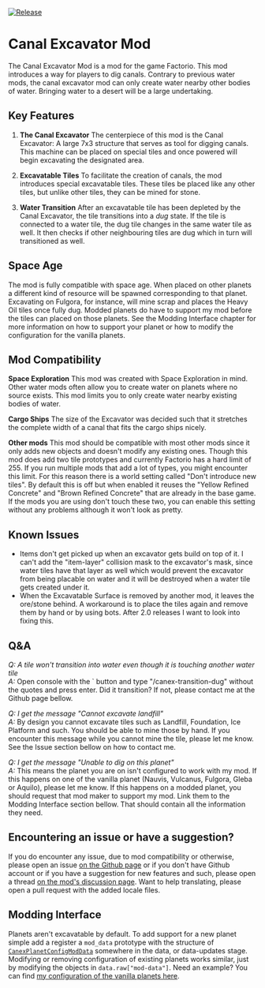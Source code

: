 [![Release](https://github.com/jurgyy/Factorio-Canal-Excavator/actions/workflows/release.yml/badge.svg?branch=master)](https://github.com/jurgyy/Factorio-Canal-Excavator/actions/workflows/release.yml)

# Canal Excavator Mod
The Canal Excavator Mod is a mod for the game Factorio. This mod introduces a way for players to dig canals. Contrary to previous water mods, the canal excavator mod can only create water nearby other bodies of water. Bringing water to a desert will be a large undertaking.

## Key Features
1. **The Canal Excavator**
The centerpiece of this mod is the Canal Excavator: A large 7x3 structure that serves as tool for digging canals. This machine can be placed on special tiles and once powered will begin excavating the designated area.

2. **Excavatable Tiles**
To facilitate the creation of canals, the mod introduces special excavatable tiles. These tiles be placed like any other tiles, but unlike other tiles, they can be mined for stone. 

3. **Water Transition**
After an excavatable tile has been depleted by the Canal Excavator, the tile transitions into a _dug_ state. If the tile is connected to a water tile, the dug tile changes in the same water tile as well. It then checks if other neighbouring tiles are dug which in turn will transitioned as well. 

## Space Age
The mod is fully compatible with space age. When placed on other planets a different kind of resource will be spawned corresponding to that planet. Excavating on Fulgora, for instance, will mine scrap and places the Heavy Oil tiles once fully dug. Modded planets do have to support my mod before the tiles can placed on those planets. See the Modding Interface chapter for more information on how to support your planet or how to modify the configuration for the vanilla planets.

## Mod Compatibility

**Space Exploration**
This mod was created with Space Exploration in mind. Other water mods often allow you to create water on planets where no source exists. This mod limits you to only create water nearby existing bodies of water.

**Cargo Ships**
The size of the Excavator was decided such that it stretches the complete width of a canal that fits the cargo ships nicely.

**Other mods**
This mod should be compatible with most other mods since it only adds new objects and doesn't modify any existing ones. Though this mod does add two tile prototypes and currently Factorio has a hard limit of 255. If you run multiple mods that add a lot of types, you might encounter this limit. For this reason there is a world setting called "Don't introduce new tiles". By default this is off but when enabled it reuses the "Yellow Refined Concrete" and "Brown Refined Concrete" that are already in the base game. If the mods you are using don't touch these two, you can enable this setting without any problems although it won't look as pretty.

## Known Issues
 * Items don't get picked up when an excavator gets build on top of it. I can't add the "item-layer" collision mask to the excavator's mask, since water tiles have that layer as well which would prevent the excavator from being placable on water and it will be destroyed when a water tile gets created under it.
 * When the Excavatable Surface is removed by another mod, it leaves the ore/stone behind. A workaround is to place the tiles again and remove them by hand or by using bots. After 2.0 releases I want to look into fixing this.

## Q&A
*Q: A tile won't transition into water even though it is touching another water tile*  
*A:* Open console with the ` button and type "/canex-transition-dug" without the quotes and press enter. Did it transition? If not, please contact me at the Github page bellow.

*Q: I get the message "Cannot excavate landfill"*  
*A:* By design you cannot excavate tiles such as Landfill, Foundation, Ice Platform and such. You should be able to mine those by hand. If you encounter this message while you cannot mine the tile, please let me know. See the Issue section bellow on how to contact me.

*Q: I get the message "Unable to dig on this planet"*  
*A:* This means the planet you are on isn't configured to work with my mod. If this happens on one of the vanilla planet (Nauvis, Vulcanus, Fulgora, Gleba or Aquilo), please let me know. If this happens on a modded planet, you should request that mod maker to support my mod. Link them to the Modding Interface section bellow. That should contain all the information they need.

## Encountering an issue or have a suggestion?
If you do encounter any issue, due to mod compatibility or otherwise, please open an issue [on the Github page](https://github.com/jurgyy/Factorio-Canal-Excavator/issues) or if you don't have Github account or if you have a suggestion for new features and such, please open a thread [on the mod's discussion page](https://mods.factorio.com/mod/canal-excavator/discussion). Want to help translating, please open a pull request with the added locale files.

## Modding Interface
Planets aren't excavatable by default. To add support for a new planet simple add a register a `mod_data` prototype with the structure of [`CanexPlanetConfigModData`](https://github.com/jurgyy/Factorio-Canal-Excavator/blob/master/global/planetConfigHelper.lua) somewhere in the data, or data-updates stage. Modifying or removing configuration of existing planets works similar, just by modifying the objects in `data.raw["mod-data"]`. Need an example? You can find [my configuration of the vanilla planets here](https://github.com/jurgyy/Factorio-Canal-Excavator/blob/master/prototypes/planetConfig.lua).


